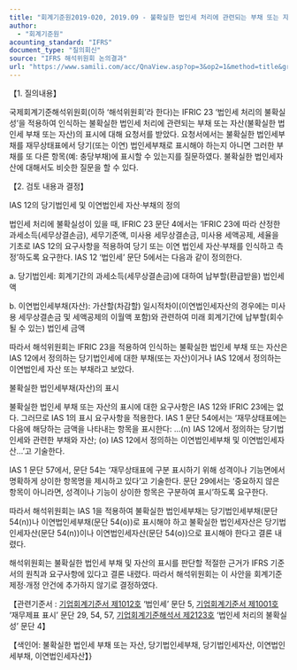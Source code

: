 ```yaml
---
title: "회계기준원2019-020, 2019.09 - 불확실한 법인세 처리에 관련되는 부채 또는 자산의 표시(IAS 1 ‘재무제표 표시’)"
author:
  - "회계기준원"
acounting_standard: "IFRS"
document_type: "질의회신"
source: "IFRS 해석위원회 논의결과"
url: "https://www.samili.com/acc/QnaView.asp?op=3&op2=1&method=title&group=2123-15;1&orgcode=2&searchword=&page=5&code=%ED%9A%8C%EA%B3%84%EA%B8%B0%EC%A4%80%EC%9B%902019%2D020%3A20190930"
---
```

【1. 질의내용】

국제회계기준해석위원회(이하 ‘해석위원회’라 한다)는 IFRIC 23 ‘법인세 처리의 불확실성’을 적용하여 인식하는 불확실한 법인세 처리에 관련되는 부채 또는 자산(불확실한 법인세 부채 또는 자산)의 표시에 대해 요청서를 받았다. 요청서에서는 불확실한 법인세부채를 재무상태표에서 당기(또는 이연) 법인세부채로 표시해야 하는지 아니면 그러한 부채를 또 다른 항목(예: 충당부채)에 표시할 수 있는지를 질문하였다. 불확실한 법인세자산에 대해서도 비슷한 질문을 할 수 있다.

  

【2. 검토 내용과 결정】

IAS 12의 당기법인세 및 이연법인세 자산·부채의 정의

법인세 처리에 불확실성이 있을 때, IFRIC 23 문단 4에서는 ‘IFRIC 23에 따라 산정한 과세소득(세무상결손금), 세무기준액, 미사용 세무상결손금, 미사용 세액공제, 세율을 기초로 IAS 12의 요구사항을 적용하여 당기 또는 이연 법인세 자산·부채를 인식하고 측정’하도록 요구한다. IAS 12 ‘법인세’ 문단 5에서는 다음과 같이 정의한다.

a. 당기법인세: 회계기간의 과세소득(세무상결손금)에 대하여 납부할(환급받을) 법인세액

b. 이연법인세부채(자산): 가산할(차감할) 일시적차이(이연법인세자산의 경우에는 미사용 세무상결손금 및 세액공제의 이월액 포함)와 관련하여 미래 회계기간에 납부할(회수될 수 있는) 법인세 금액

따라서 해석위원회는 IFRIC 23을 적용하여 인식하는 불확실한 법인세 부채 또는 자산은 IAS 12에서 정의하는 당기법인세에 대한 부채(또는 자산)이거나 IAS 12에서 정의하는 이연법인세 자산 또는 부채라고 보았다.

  

불확실한 법인세부채(자산)의 표시

불확실한 법인세 부채 또는 자산의 표시에 대한 요구사항은 IAS 12와 IFRIC 23에는 없다. 그러므로 IAS 1의 표시 요구사항을 적용한다. IAS 1 문단 54에서는 ‘재무상태표에는 다음에 해당하는 금액을 나타내는 항목을 표시한다: …(n) IAS 12에서 정의하는 당기법인세와 관련한 부채와 자산; (o) IAS 12에서 정의하는 이연법인세부채 및 이연법인세자산…’고 기술한다.

IAS 1 문단 57에서, 문단 54는 ‘재무상태표에 구분 표시하기 위해 성격이나 기능면에서 명확하게 상이한 항목명을 제시하고 있다’고 기술한다. 문단 29에서는 ‘중요하지 않은 항목이 아니라면, 성격이나 기능이 상이한 항목은 구분하여 표시’하도록 요구한다.

따라서 해석위원회는 IAS 1을 적용하여 불확실한 법인세부채는 당기법인세부채(문단 54(n))나 이연법인세부채(문단 54(o))로 표시해야 하고 불확실한 법인세자산은 당기법인세자산(문단 54(n))이나 이연법인세자산(문단 54(o))으로 표시해야 한다고 결론 내렸다.

해석위원회는 불확실한 법인세 부채 및 자산의 표시를 판단할 적절한 근거가 IFRS 기준서의 원칙과 요구사항에 있다고 결론 내렸다. 따라서 해석위원회는 이 사안을 회계기준 제정·개정 안건에 추가하지 않기로 결정하였다.

  

【관련기준서 : [기업회계기준서 제1012호](https://www.samili.com/acc/) ‘법인세’ 문단 5, [기업회계기준서 제1001호](https://www.samili.com/acc/) ‘재무제표 표시’ 문단 29, 54, 57, [기업회계기준해석서 제2123호](https://www.samili.com/acc/HLINK.ASP?CD=2119-2123) ‘법인세 처리의 불확실성’ 문단 4】

【색인어: 불확실한 법인세 부채 또는 자산, 당기법인세부채, 당기법인세자산, 이연법인세부채, 이연법인세자산】}